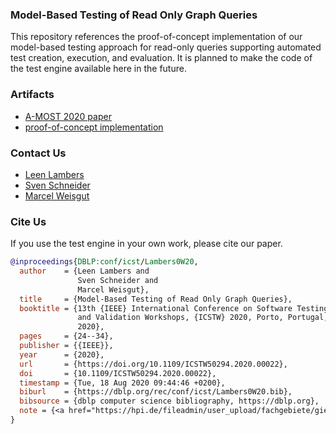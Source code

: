 ### Model-Based Testing of Read Only Graph Queries
This repository references the proof-of-concept implementation of our model-based testing approach for read-only queries supporting automated test creation, execution, and evaluation. It is planned to make the code of the test engine available here in the future.

### Artifacts
- [A-MOST 2020 paper](https://ieeexplore.ieee.org/document/9155876)
- [proof-of-concept implementation](https://hpi.de/fileadmin/user_upload/fachgebiete/giese/ToolsPublications/TAFGDB-a-most-2020.zip)

### Contact Us
- [Leen Lambers](https://hpi.de/giese/personen/dr-leen-lambers.html)
- [Sven Schneider](https://hpi.de/giese/personen/dr-sven-schneider.html)
- [Marcel Weisgut](https://weisgut.com)

### Cite Us
If you use the test engine in your own work, please cite our paper.
```bibtex
@inproceedings{DBLP:conf/icst/Lambers0W20,
  author    = {Leen Lambers and
               Sven Schneider and
               Marcel Weisgut},
  title     = {Model-Based Testing of Read Only Graph Queries},
  booktitle = {13th {IEEE} International Conference on Software Testing, Verification
               and Validation Workshops, {ICSTW} 2020, Porto, Portugal, October 24-28,
               2020},
  pages     = {24--34},
  publisher = {{IEEE}},
  year      = {2020},
  url       = {https://doi.org/10.1109/ICSTW50294.2020.00022},
  doi       = {10.1109/ICSTW50294.2020.00022},
  timestamp = {Tue, 18 Aug 2020 09:44:46 +0200},
  biburl    = {https://dblp.org/rec/conf/icst/Lambers0W20.bib},
  bibsource = {dblp computer science bibliography, https://dblp.org},
  note = {<a href="https://hpi.de/fileadmin/user_upload/fachgebiete/giese/ToolsPublications/TAFGDB-a-most-2020.zip">Implementation</a>}
}
```
